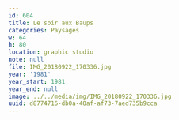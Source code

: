 ```yaml
---
id: 604
title: Le soir aux Baups
categories: Paysages
w: 64
h: 80
location: graphic studio
note: null
file: IMG_20180922_170336.jpg
year: '1981'
year_start: 1981
year_end: null
image: ../../media/img/IMG_20180922_170336.jpg
uuid: d8774716-db0a-40af-af73-7aed735b9cca
---
```


